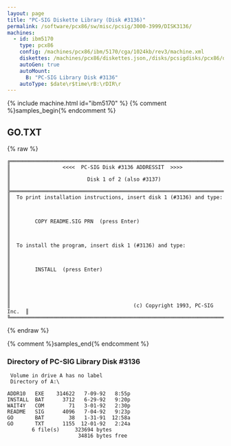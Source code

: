 ```yaml
---
layout: page
title: "PC-SIG Diskette Library (Disk #3136)"
permalink: /software/pcx86/sw/misc/pcsig/3000-3999/DISK3136/
machines:
  - id: ibm5170
    type: pcx86
    config: /machines/pcx86/ibm/5170/cga/1024kb/rev3/machine.xml
    diskettes: /machines/pcx86/diskettes.json,/disks/pcsigdisks/pcx86/diskettes.json
    autoGen: true
    autoMount:
      B: "PC-SIG Library Disk #3136"
    autoType: $date\r$time\rB:\rDIR\r
---
```


{% include machine.html id="ibm5170" %}
{% comment %}samples_begin{% endcomment %}

## GO.TXT

{% raw %}
```
╔═════════════════════════════════════════════════════════════════════════╗
║                 <<<<  PC-SIG Disk #3136 ADDRESSIT  >>>>                 ║
║                         Disk 1 of 2 (also #3137)                        ║
╠═════════════════════════════════════════════════════════════════════════╣
║  To print installation instructions, insert disk 1 (#3136) and type:    ║
║                                                                         ║
║        COPY README.SIG PRN  (press Enter)                               ║
║                                                                         ║
║  To install the program, insert disk 1 (#3136) and type:                ║
║                                                                         ║
║        INSTALL  (press Enter)                                           ║
║                                                                         ║
║                                                                         ║
║                                        (c) Copyright 1993, PC-SIG Inc.  ║
╚═════════════════════════════════════════════════════════════════════════╝
```
{% endraw %}

{% comment %}samples_end{% endcomment %}

### Directory of PC-SIG Library Disk #3136

     Volume in drive A has no label
     Directory of A:\

    ADDR10   EXE    314622   7-09-92   8:55p
    INSTALL  BAT      3712   6-29-92   9:20p
    WAIT4Y   COM        71   3-01-92   2:30p
    README   SIG      4096   7-04-92   9:23p
    GO       BAT        38   1-31-91  12:58a
    GO       TXT      1155  12-01-92   2:24a
            6 file(s)     323694 bytes
                           34816 bytes free

